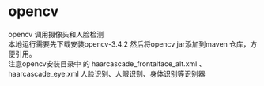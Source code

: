 # opencv
opencv 调用摄像头和人脸检测  
本地运行需要先下载安装opencv-3.4.2 然后将opencv jar添加到maven 仓库，方便引用。  
注意opencv安装目录中 的 haarcascade_frontalface_alt.xml 、haarcascade_eye.xml 人脸识别、人眼识别、身体识别等识别器  
